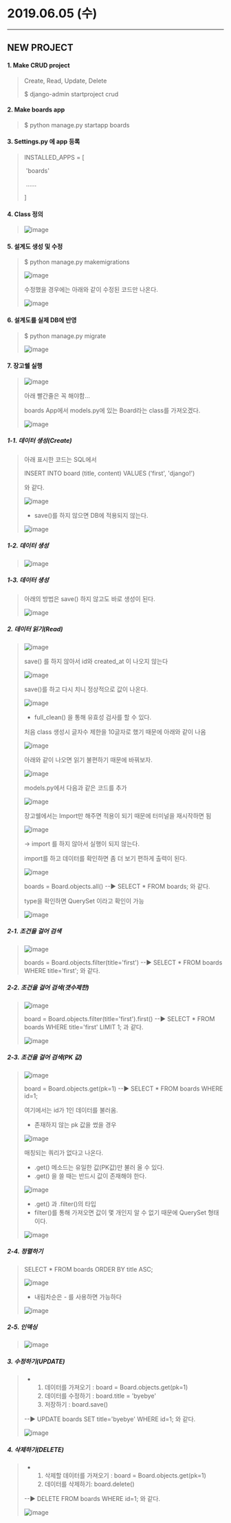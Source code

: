 





# 2019.06.05 (수)

***

## NEW PROJECT

#### 1. Make CRUD project

> Create, Read, Update, Delete
>
> $ django-admin startproject crud

#### 2. Make boards app

> $ python manage.py startapp boards

#### 3. Settings.py 에 app 등록

> INSTALLED_APPS = [
>
> ​	'boards'
>
> ​	......
>
> ]

#### 4. Class 정의

> ![image](https://user-images.githubusercontent.com/48499094/58924654-b217a080-877f-11e9-9d7b-5c8b3570cfed.png)

#### 5. 설계도 생성 및 수정

> $ python manage.py makemigrations 
>
> ![image](https://user-images.githubusercontent.com/48499094/58924680-cd82ab80-877f-11e9-8afa-12dc10f10f04.png)
>
> 
>
> 수정했을 경우에는 아래와 같이 수정된 코드만 나온다.
>
> ![image](https://user-images.githubusercontent.com/48499094/58924717-ef7c2e00-877f-11e9-8242-8b50f0093e1e.png)

#### 6. 설계도를 실제 DB에 반영

>  $ python manage.py migrate
>
> ![image](https://user-images.githubusercontent.com/48499094/58925049-15560280-8781-11e9-9c7a-ceb7fbde068a.png)

#### 7. 장고쉘 실행

> ![image](https://user-images.githubusercontent.com/48499094/58924297-4c76e480-877e-11e9-9bdf-2e3ef328bd5e.png)
>
> 
>
> 아래 빨간줄은 꼭 해야함...
>
> boards App에서 models.py에 있는 Board라는 class를 가져오겠다.
>
> ![image](https://user-images.githubusercontent.com/48499094/58925316-00c63a00-8782-11e9-99c2-6302b3be094a.png)



##### 1-1. 데이터 생성(Create) 

> 아래 표시한 코드는 SQL에서
>
> INSERT INTO board (title, content) VALUES ('first', 'django!')
>
> 와 같다.
>
> ![image](https://user-images.githubusercontent.com/48499094/58925459-8649ea00-8782-11e9-8edc-2df5694feb00.png)
>
> 
>
> * save()를 하지 않으면 DB에 적용되지 않는다.
>
> ![image](https://user-images.githubusercontent.com/48499094/58925521-c90bc200-8782-11e9-9d49-ac62d51d8d9e.png)

##### 1-2. 데이터 생성

> ![image](https://user-images.githubusercontent.com/48499094/58925826-ee4d0000-8783-11e9-82f3-725b42959bcb.png)

##### 1-3. 데이터 생성

> 아래의 방법은 save() 하지 않고도 바로 생성이 된다.
>
> ![image](https://user-images.githubusercontent.com/48499094/58925880-1ccadb00-8784-11e9-98bc-393c416342db.png)

##### 2. 데이터 읽기(Read)

> ![image](https://user-images.githubusercontent.com/48499094/58926069-c7db9480-8784-11e9-97f4-fc99f691dce8.png)
>
> 
>
> save() 를 하지 않아서 id와 created_at 이 나오지 않는다
>
> ![image](https://user-images.githubusercontent.com/48499094/58926194-505a3500-8785-11e9-9a34-3838d96b6a36.png)
>
> 
>
> save()를 하고 다시 치니 정상적으로 값이 나온다.
>
> ![image](https://user-images.githubusercontent.com/48499094/58926295-a9c26400-8785-11e9-99b0-53b575069e0f.png)
>
> 
>
> * full_clean() 을 통해 유효성 검사를 할 수 있다.
>
> 처음 class 생성시 글자수 제한을 10글자로 했기 때문에 아래와 같이 나옴
>
> ![image](https://user-images.githubusercontent.com/48499094/58926342-d5dde500-8785-11e9-9851-3a0fedcfa1e5.png)
>
> 
>
> 아래와 같이 나오면 읽기 불편하기 때문에 바꿔보자.
>
> ![image](https://user-images.githubusercontent.com/48499094/58926069-c7db9480-8784-11e9-97f4-fc99f691dce8.png)
>
> 
>
> models.py에서 다음과 같은 코드를 추가
>
> ![image](https://user-images.githubusercontent.com/48499094/58927446-88fc0d80-8789-11e9-8f01-30c8b668fcd5.png)
>
> 
>
> 장고쉘에서는 Import만 해주면 적용이 되기 때문에 터미널을 재시작하면 됨
>
> ![image](https://user-images.githubusercontent.com/48499094/58927529-f1e38580-8789-11e9-9dc4-e4e24c3b57a9.png)
>
> -> import 를 하지 않아서 실행이 되지 않는다.
>
> 
>
> import를 하고 데이터를 확인하면 좀 더 보기 편하게 출력이 된다.
>
> ![image](https://user-images.githubusercontent.com/48499094/58927564-163f6200-878a-11e9-861c-0a19cb58579b.png)
>
> boards = Board.objects.all()  --▶  SELECT * FROM boards; 와 같다.
>
> 
>
> type을 확인하면 QuerySet 이라고 확인이 가능
>
> ![image](https://user-images.githubusercontent.com/48499094/58927666-76ce9f00-878a-11e9-8f19-8425d53c5551.png)

##### 2-1. 조건을 걸어 검색

> ![image](https://user-images.githubusercontent.com/48499094/58927717-aaa9c480-878a-11e9-8f50-e50803a4316a.png)
>
> boards = Board.objects.filter(title='first') --▶ SELECT * FROM boards WHERE title='first'; 와 같다.
>
> 

##### 2-2. 조건을 걸어 검색(갯수제한)

> ![image](https://user-images.githubusercontent.com/48499094/58930623-23af1900-8797-11e9-9efc-fd339233b0ae.png)
>
> board = Board.objects.filter(title='first').first() --▶ SELECT * FROM boards WHERE title='first' LIMIT 1; 과 같다.
>
> 
>
> ![image](https://user-images.githubusercontent.com/48499094/58930688-696be180-8797-11e9-84c1-424260cd48b1.png)

##### 2-3. 조건을 걸어 검색(PK 값)

> ![image](https://user-images.githubusercontent.com/48499094/58930827-2f4f0f80-8798-11e9-9b6f-4cfa9cba0391.png)
>
> board = Board.objects.get(pk=1) --▶ SELECT * FROM boards WHERE id=1;
>
> 여기에서는 id가 1인 데이터를 불러옴.
>
> 
>
> * 존재하지 않는 pk 값을 썼을 경우
>
> ![image](https://user-images.githubusercontent.com/48499094/58930941-9a98e180-8798-11e9-8258-c514d4bf4490.png)
>
> 매칭되는 쿼리가 없다고 나온다.
>
> 
>
> * .get() 메소드는 유일한 값(PK값)만 불러 올 수 있다.
> * .get() 을 쓸 때는 반드시 값이 존재해야 한다.
>
> ![image](https://user-images.githubusercontent.com/48499094/58931025-f2cfe380-8798-11e9-877a-97a1dd6e52aa.png)
>
> * .get() 과 .filter()의 타입
> * filter()를 통해 가져오면 값이 몇 개인지 알 수 없기 때문에 QuerySet 형태이다.
>
> ![image](https://user-images.githubusercontent.com/48499094/58931870-5576ae80-879c-11e9-9790-f39a0254941f.png)
>
> 

##### 2-4. 정렬하기

> SELECT * FROM boards ORDER BY title ASC;
>
> ![image](https://user-images.githubusercontent.com/48499094/58932114-52c88900-879d-11e9-97ea-52f485e05887.png)
>
> 
>
> * 내림차순은 - 를 사용하면 가능하다
>
> ![image](https://user-images.githubusercontent.com/48499094/58932144-74c20b80-879d-11e9-910f-80aff15ffef4.png)

##### 2-5. 인덱싱

> ![image](https://user-images.githubusercontent.com/48499094/58932236-e7cb8200-879d-11e9-83be-66a1b2748439.png)



##### 3. 수정하기(UPDATE)

> * 1. 데이터를 가져오기 : board = Board.objects.get(pk=1)
>   2. 데이터를 수정하기 : board.title = 'byebye'
>   3. 저장하기 : board.save() 
>
> --▶ UPDATE boards SET title='byebye' WHERE id=1; 와 같다.
>
> ![image](https://user-images.githubusercontent.com/48499094/58932849-44c83780-87a0-11e9-9ad6-f15fa0b8e0b2.png)



##### 4. 삭제하기(DELETE)

> * 1. 삭제할 데이터를 가져오기 : board = Board.objects.get(pk=1)
>   2. 데이터를 삭제하기: board.delete()
>
> --▶ DELETE FROM boards WHERE id=1; 와 같다.
>
> ![image](https://user-images.githubusercontent.com/48499094/58934263-e5b8f180-87a4-11e9-8564-87479c1484bd.png)
>
> 